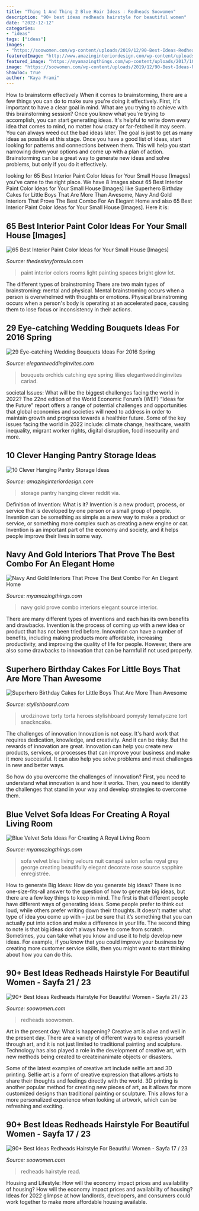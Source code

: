 ```yaml
---
title: "Thing 1 And Thing 2 Blue Hair Ideas : Redheads Soowomen"
description: "90+ best ideas redheads hairstyle for beautiful women"
date: "2022-12-12"
categories:
- "ideas"
tags: ["ideas"]
images:
- "https://soowomen.com/wp-content/uploads/2019/12/90-Best-Ideas-Redheads-Hairstyle-For-Beautiful-Women_68.jpg"
featuredImage: "http://www.amazinginteriordesign.com/wp-content/uploads/2017/06/10-Clever-Hanging-Pantry-Storage-Ideas-2.jpg"
featured_image: "https://myamazingthings.com/wp-content/uploads/2017/10/navy-gold-interior-9.jpg"
image: "https://soowomen.com/wp-content/uploads/2019/12/90-Best-Ideas-Redheads-Hairstyle-For-Beautiful-Women_68.jpg"
ShowToc: true
author: "Kaya Frami"
---
```



How to brainstorm effectively
When it comes to brainstorming, there are a few things you can do to make sure you're doing it effectively. First, it's important to have a clear goal in mind. What are you trying to achieve with this brainstorming session? Once you know what you're trying to accomplish, you can start generating ideas. It's helpful to write down every idea that comes to mind, no matter how crazy or far-fetched it may seem. You can always weed out the bad ideas later. The goal is just to get as many ideas as possible at this stage. Once you have a good list of ideas, start looking for patterns and connections between them. This will help you start narrowing down your options and come up with a plan of action. Brainstorming can be a great way to generate new ideas and solve problems, but only if you do it effectively.

	

		
looking for 65 Best Interior Paint Color Ideas for Your Small House [Images] you've came to the right place. We have 8 Images about 65 Best Interior Paint Color Ideas for Your Small House [Images] like Superhero Birthday Cakes for Little Boys That Are More Than Awesome, Navy And Gold Interiors That Prove The Best Combo For An Elegant Home and also 65 Best Interior Paint Color Ideas for Your Small House [Images]. Here it is:
		
    
## 65 Best Interior Paint Color Ideas For Your Small House [Images]

<img loading=lazy src="http://thedestinyformula.com/wp-content/uploads/2018/07/1-4.jpg" onerror="this.onerror=null;this.src='https://tse1.mm.bing.net/th?id=OIP.miSX6aS5xQINn_1oKjM0agHaLH&amp;pid=15.1';" alt="65 Best Interior Paint Color Ideas for Your Small House [Images]">

_Source: thedestinyformula.com_

>paint interior colors rooms light painting spaces bright glow let. 

	

The different types of brainstroming
There are two main types of brainstroming: mental and physical. Mental brainstroming occurs when a person is overwhelmed with thoughts or emotions. Physical brainstroming occurs when a person's body is operating at an accelerated pace, causing them to lose focus or inconsistency in their actions.

    
## 29 Eye-catching Wedding Bouquets Ideas For 2016 Spring

<img loading=lazy src="https://www.elegantweddinginvites.com/wedding-blog/wp-content/uploads/2015/12/beautiful-bouquets-of-blue-orchids-and-white-lilies.jpg" onerror="this.onerror=null;this.src='https://tse3.mm.bing.net/th?id=OIP.RaXrRMU7c5nF8-RLPGJxiwHaLH&amp;pid=15.1';" alt="29 Eye-catching Wedding Bouquets Ideas For 2016 Spring">

_Source: elegantweddinginvites.com_

>bouquets orchids catching eye spring lilies elegantweddinginvites cariad. 

	

societal Issues: What will be the biggest challenges facing the world in 2022?
The 22nd edition of the World Economic Forum’s (WEF) “Ideas for the Future” report offers a range of potential challenges and opportunities that global economies and societies will need to address in order to maintain growth and progress towards a healthier future. Some of the key issues facing the world in 2022 include: climate change, healthcare, wealth inequality, migrant worker rights, digital disruption, food insecurity and more.

    
## 10 Clever Hanging Pantry Storage Ideas

<img loading=lazy src="http://www.amazinginteriordesign.com/wp-content/uploads/2017/06/10-Clever-Hanging-Pantry-Storage-Ideas-2.jpg" onerror="this.onerror=null;this.src='https://tse1.mm.bing.net/th?id=OIP.1dzabl83b3pQlryBNexG1gHaNH&amp;pid=15.1';" alt="10 Clever Hanging Pantry Storage Ideas">

_Source: amazinginteriordesign.com_

>storage pantry hanging clever reddit via. 

	

Definition of Invention: What is it?
Invention is a new product, process, or service that is developed by one person or a small group of people. Invention can be something as simple as a new way to make a product or service, or something more complex such as creating a new engine or car. Invention is an important part of the economy and society, and it helps people improve their lives in some way.

    
## Navy And Gold Interiors That Prove The Best Combo For An Elegant Home

<img loading=lazy src="https://myamazingthings.com/wp-content/uploads/2017/10/navy-gold-interior-9.jpg" onerror="this.onerror=null;this.src='https://tse4.mm.bing.net/th?id=OIP.pdUGIMR6qR0df3z-8HHOHgHaFi&amp;pid=15.1';" alt="Navy And Gold Interiors That Prove The Best Combo For An Elegant Home">

_Source: myamazingthings.com_

>navy gold prove combo interiors elegant source interior. 

	

There are many different types of inventions and each has its own benefits and drawbacks.
Invention is the process of coming up with a new idea or product that has not been tried before. Innovation can have a number of benefits, including making products more affordable, increasing productivity, and improving the quality of life for people. However, there are also some drawbacks to innovation that can be harmful if not used properly.

    
## Superhero Birthday Cakes For Little Boys That Are More Than Awesome

<img loading=lazy src="https://www.stylishboard.com/wp-content/uploads/2014/02/1.jpeg" onerror="this.onerror=null;this.src='https://tse2.mm.bing.net/th?id=OIP.bR3u6BBm0n1S5J1nE-c8_gHaJD&amp;pid=15.1';" alt="Superhero Birthday Cakes for Little Boys That Are More Than Awesome">

_Source: stylishboard.com_

>urodzinowe torty torta heroes stylishboard pomysły tematyczne tort snackncake. 

	

The challenges of innovation
Innovation is not easy. It's hard work that requires dedication, knowledge, and creativity. And it can be risky. But the rewards of innovation are great.
Innovation can help you create new products, services, or processes that can improve your business and make it more successful. It can also help you solve problems and meet challenges in new and better ways.

So how do you overcome the challenges of innovation? First, you need to understand what innovation is and how it works. Then, you need to identify the challenges that stand in your way and develop strategies to overcome them.

    
## Blue Velvet Sofa Ideas For Creating A Royal Living Room

<img loading=lazy src="http://myamazingthings.com/wp-content/uploads/2017/08/blue-velvet-sofa-3.jpg" onerror="this.onerror=null;this.src='https://tse3.mm.bing.net/th?id=OIP.mliXHoUAy_GSl_q9ACWEVAHaJl&amp;pid=15.1';" alt="Blue Velvet Sofa Ideas For Creating A Royal Living Room">

_Source: myamazingthings.com_

>sofa velvet bleu living velours nuit canapé salon sofas royal grey george creating beautifully elegant decorate rose source sapphire enregistrée. 

	

How to generate Big Ideas: How do you generate big ideas?
There is no one-size-fits-all answer to the question of how to generate big ideas, but there are a few key things to keep in mind. The first is that different people have different ways of generating ideas. Some people prefer to think out loud, while others prefer writing down their thoughts. It doesn’t matter what type of idea you come up with – just be sure that it’s something that you can actually put into action and make a difference in your life. 
The second thing to note is that big ideas don’t always have to come from scratch. Sometimes, you can take what you know and use it to help develop new ideas. For example, if you know that you could improve your business by creating more customer service skills, then you might want to start thinking about how you can do this.

    
## 90+ Best Ideas Redheads Hairstyle For Beautiful Women - Sayfa 21 / 23

<img loading=lazy src="http://soowomen.com/wp-content/uploads/2019/12/90-Best-Ideas-Redheads-Hairstyle-For-Beautiful-Women_82.jpg" onerror="this.onerror=null;this.src='https://tse3.mm.bing.net/th?id=OIP.hlxD5sV675N-lB2lZgqnngHaLH&amp;pid=15.1';" alt="90+ Best Ideas Redheads Hairstyle For Beautiful Women - Sayfa 21 / 23">

_Source: soowomen.com_

>redheads soowomen. 

	

Art in the present day: What is happening?
Creative art is alive and well in the present day. There are a variety of different ways to express yourself through art, and it is not just limited to traditional painting and sculpture. Technology has also played a role in the development of creative art, with new methods being created to createinanimate objects or disasters. 

Some of the latest examples of creative art include selfie art and 3D printing. Selfie art is a form of creative expression that allows artists to share their thoughts and feelings directly with the world. 3D printing is another popular method for creating new pieces of art, as it allows for more customized designs than traditional painting or sculpture. This allows for a more personalized experience when looking at artwork, which can be refreshing and exciting.

    
## 90+ Best Ideas Redheads Hairstyle For Beautiful Women - Sayfa 17 / 23

<img loading=lazy src="https://soowomen.com/wp-content/uploads/2019/12/90-Best-Ideas-Redheads-Hairstyle-For-Beautiful-Women_68.jpg" onerror="this.onerror=null;this.src='https://tse3.mm.bing.net/th?id=OIP.VfrgayVPO7f9tph1BCKgBgHaLz&amp;pid=15.1';" alt="90+ Best Ideas Redheads Hairstyle For Beautiful Women - Sayfa 17 / 23">

_Source: soowomen.com_

>redheads hairstyle read. 

	

Housing and Lifestyle: How will the economy impact prices and availability of housing?
How will the economy impact prices and availability of housing? 
Ideas for 2022 glimpse at how landlords, developers, and consumers could work together to make more affordable housing available.

